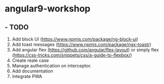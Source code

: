 # angular9-workshop

## - TODO
1. Add block UI (https://www.npmjs.com/package/ng-block-ui)
2. Add toast messages (https://www.npmjs.com/package/ngx-toastr)
3. Add angular flex (https://github.com/angular/flex-layout) or  simply flex (https://css-tricks.com/snippets/css/a-guide-to-flexbox/)
4. Create reale case
5. Manage authentication on interceptor.
6. Add documentation
7. Integrate PWA
